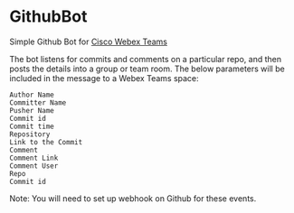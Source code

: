 # GithubBot

Simple Github Bot for [Cisco Webex Teams](https://developer.webex.com/)


The bot listens for commits and comments on a particular repo, and then posts the details into a group or team room. The below parameters will be included in the message to a Webex Teams space:

    Author Name
    Committer Name
    Pusher Name
    Commit id
    Commit time
    Repository
    Link to the Commit
    Comment
    Comment Link
    Comment User
    Repo
    Commit id
   
Note: You will need to set up webhook on Github for these events.
